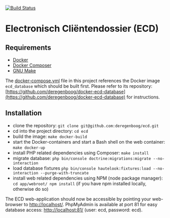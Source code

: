 [![Build Status](https://travis-ci.org/deregenboog/ecd.svg?branch=master)](https://travis-ci.org/deregenboog/ecd)

# Electronisch Cliëntendossier (ECD)

## Requirements

 - [Docker](https://docs.docker.com/)
 - [Docker Composer](https://docs.docker.com/compose/)
 - [GNU Make](https://www.gnu.org/software/make/)

The [docker-compose.yml](docker-compose.yml) file in this project references the Docker image `ecd_database` which should be built first. Please refer to its repository: [https://github.com/deregenboog/docker-ecd-database](https://github.com/deregenboog/docker-ecd-database) for instructions.

## Installation

 - clone the repository: `git clone git@github.com:deregenboog/ecd.git`
 - cd into the project directory: `cd ecd`
 - build the image: `make docker-build`
 - start the Docker-containers and start a Bash shell on the web container: `make docker-up`
 - install PHP related dependencies using Composer: `make install`
 - migrate database: `php bin/console doctrine:migrations:migrate --no-interaction`
 - load database fixtures `php bin/console hautelook:fixtures:load --no-interaction --purge-with-truncate`
 - install web related dependencies using NPM (node package manager): `cd app/webroot/ npm install` (if you have npm installed locally, otherwise do so)

The ECD web-application should now be accessible by pointing your web-browser to [http://localhost/](http://localhost/). PhpMyAdmin is available at port 81 for easy database access: [http://localhost:81/](http://localhost:81/) (user: ecd, password: ecd).
